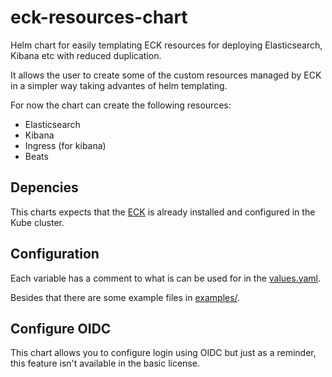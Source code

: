 # eck-resources-chart
Helm chart for easily templating ECK resources for deploying Elasticsearch, Kibana etc with reduced duplication.

It allows the user to create some of the custom resources managed by ECK in a simpler way taking advantes of helm templating.

For now the chart can create the following resources:
* Elasticsearch
* Kibana
* Ingress (for kibana)
* Beats

## Depencies
This charts expects that the [ECK](https://github.com/elastic/cloud-on-k8s) is already installed and configured in the Kube cluster.

## Configuration
Each variable has a comment to what is can be used for in the [values.yaml](./values.yaml).

Besides that there are some example files in [examples/](./examples/).

## Configure OIDC
This chart allows you to configure login using OIDC but just as a reminder, this feature isn't available in the basic license.
